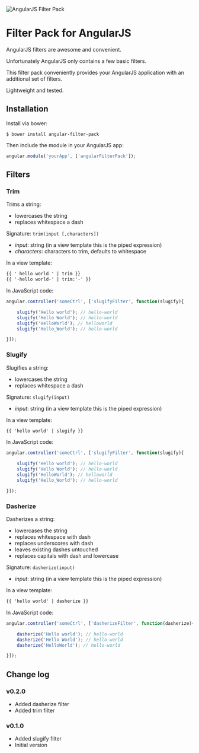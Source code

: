 ![AngularJS Filter Pack](http://i.imgur.com/2m0hcS7.png)

# Filter Pack for AngularJS

AngularJS filters are awesome and convenient.

Unfortunately AngularJS only contains a few basic filters.

This filter pack conveniently provides your AngularJS application with an additional set of filters.

Lightweight and tested.

## Installation

Install via bower:

```shell
$ bower install angular-filter-pack
```

Then include the module in your AngularJS app:

```javascript
angular.module('yourApp', ['angularFilterPack']);
```

## Filters

### Trim

Trims a string:

- lowercases the string
- replaces whitespace a dash

Signature: `trim(input [,characters])`

- *input*: string (in a view template this is the piped expression)
- *characters*: characters to trim, defaults to whitespace

In a view template:

```html
{{ ' hello world ' | trim }}
{{ '-hello world-' | trim:'-' }}
```

In JavaScript code:

```javascript
angular.controller('someCtrl', ['slugifyFilter', function(slugify){

    slugify('Hello world'); // hello-world
    slugify('Hello World'); // hello-world
    slugify('HelloWorld'); // helloworld
    slugify('Hello_World'); // hello-world

}]);
```

### Slugify

Slugifies a string:

- lowercases the string
- replaces whitespace a dash

Signature: `slugify(input)`

- *input*: string (in a view template this is the piped expression)

In a view template:

```html
{{ 'hello world' | slugify }}
```

In JavaScript code:

```javascript
angular.controller('someCtrl', ['slugifyFilter', function(slugify){

    slugify('Hello world'); // hello-world
    slugify('Hello World'); // hello-world
    slugify('HelloWorld'); // helloworld
    slugify('Hello_World'); // hello-world

}]);
```

### Dasherize

Dasherizes a string:

- lowercases the string
- replaces whitespace with dash
- replaces underscores with dash
- leaves existing dashes untouched
- replaces capitals with dash and lowercase

Signature: `dasherize(input)`

- *input*: string (in a view template this is the piped expression)

In a view template:

```html
{{ 'hello world' | dasherize }}
```

In JavaScript code:

```javascript
angular.controller('someCtrl', ['dasherizeFilter', function(dasherize){

    dasherize('Hello world'); // hello-world
    dasherize('Hello World'); // hello-world
    dasherize('HelloWorld'); // hello-world

}]);
```

## Change log

### v0.2.0

- Added dasherize filter
- Added trim filter

### v0.1.0

- Added slugify filter
- Initial version

